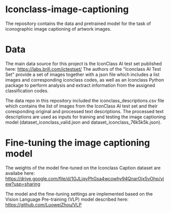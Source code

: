 # Iconclass-image-captioning

The repository contains the data and pretrained model for the task of iconographic image captioning of artwork images.

# Data

The main data source for this project is the IconClass AI test set published here: https://labs.brill.com/ictestset/
The authors of the "Iconclass AI Test Set" provide a set of images together with a json file which includes a list images and corresponding iconclass codes, as well as an Iconclass Python package to perform analysis and extract information from the assigned classification codes. 

The data repo in this repository included the iconclass_descriptions.csv file which contains the list of images from the IconClass AI test set and their coresponding original and processed text descriptions. The processed text descriptions are used as inputs for training and testing the image captioning model (dataset_iconclass_valid.json and dataset_iconclass_76k5k5k.json). 


# Fine-tuning the image captioning model

The weights of the model fine-tuned on the Iconclass Caption dataset are availabe here: https://drive.google.com/file/d/1GJLjqyPhGsa4wcowhy94QnarOjx5vOhp/view?usp=sharing

The model and the fine-tuning settings are implemented based on the Vision Language Pre-training (VLP) model described here: https://github.com/LuoweiZhou/VLP





